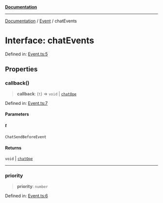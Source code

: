 [**Documentation**](../../../README.md)

***

[Documentation](../../../globals.md) / [Event](../README.md) / chatEvents

# Interface: chatEvents

Defined in: [Event.ts:5](https://github.com/XiaoYangx666/SAPI-Pro/blob/f4b3a55bd14c42fce5d687eca57d1987c433a912/src/SAPI-Pro/Event.ts#L5)

## Properties

### callback()

> **callback**: (`t`) => `void` \| [`chatOpe`](../enumerations/chatOpe.md)

Defined in: [Event.ts:7](https://github.com/XiaoYangx666/SAPI-Pro/blob/f4b3a55bd14c42fce5d687eca57d1987c433a912/src/SAPI-Pro/Event.ts#L7)

#### Parameters

##### t

`ChatSendBeforeEvent`

#### Returns

`void` \| [`chatOpe`](../enumerations/chatOpe.md)

***

### priority

> **priority**: `number`

Defined in: [Event.ts:6](https://github.com/XiaoYangx666/SAPI-Pro/blob/f4b3a55bd14c42fce5d687eca57d1987c433a912/src/SAPI-Pro/Event.ts#L6)

